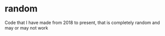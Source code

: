 # random
Code that I have made from 2018 to present, that is completely random and may or may not work
